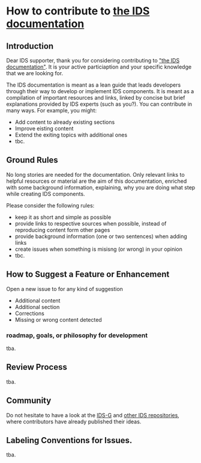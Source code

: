 # How to contribute to [the IDS documentation](https://github.com/International-Data-Spaces-Association/idsa/blob/documentation-IDS/documentation/README.md)
## Introduction
Dear IDS supporter, thank you for considering contributing to ["the IDS documentation"](https://github.com/International-Data-Spaces-Association/idsa/blob/documentation-IDS/documentation/README.md). It is your active particiaption and your specific knowledge that we are looking for.

The IDS documentation is meant as a lean guide that leads developers through their way to develop or implement IDS components. 
It is meant as a compilation of important resources and links, linked by concise but brief explanations provided by IDS experts (such as you?).
You can contribute in many ways. For example, you might: 
- Add content to already existing sections
- Improve eisting content
- Extend the exiting topics with additional ones
- tbc.
## Ground Rules
No long stories are needed for the documentation. Only relevant links to helpful resources or material are the aim of this documentation, enriched with some background information, explaining, why you are doing what step while creating IDS components. 

Please consider the following rules:
- keep it as short and simple as possible
- provide links to respective sources when possible, instead of reproducing content form other pages
- provide background information (one or two sentences) when adding links
- create issues when something is misisng (or wrong) in your opinion
- tbc.
## How to Suggest a Feature or Enhancement
Open a new issue to for any kind of suggestion
- Additional content
- Additional section
- Corrections
- Missing or wrong content detected
### roadmap, goals, or philosophy for development
tba.
## Review Process
tba.
## Community
Do not hesitate to have a look at the [IDS-G](https://github.com/International-Data-Spaces-Association/IDS-G) and [other IDS repositories](https://github.com/International-Data-Spaces-Association), where contributors have already published their ideas.
## Labeling Conventions for Issues.
tba.
